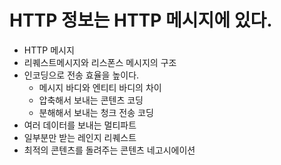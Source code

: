 # HTTP 정보는 HTTP 메시지에 있다.

- HTTP 메시지
- 리퀘스트메시지와 리스폰스 메시지의 구조
- 인코딩으로 전송 효율을 높이다.
    - 메시지 바디와 엔티티 바디의 차이
    - 압축해서 보내는 콘텐츠 코딩
    - 분해해서 보내는 청크 전송 코딩
- 여러 데이터를 보내는 멀티파트
- 일부분만 받는 레인지 리퀘스트
- 최적의 콘텐츠를 돌려주는 콘텐츠 네고시에이션
